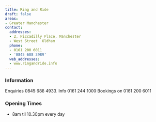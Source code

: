 ```yaml
---
title: Ring and Ride
draft: false
areas:
- Greater Manchester
contact:
  addresses:
  - 2, Piccadilly Place, Manchester
  - West Street  Oldham
  phone:
  - 0161 200 6011
  - '0845 688 3989'
  web_addresses:
  - www.ringandride.info
---
```


### Information
Enquiries 0845 688 4933.   Info 0161 244 1000
Bookings on 0161 200 6011

### Opening Times
* 8am til 10.30pm every day

